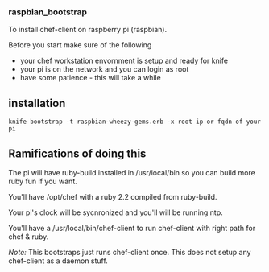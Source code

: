 ### raspbian_bootstrap ###

To install chef-client on raspberry pi (raspbian).  

Before you start make sure of the following
* your chef workstation envornment is setup and ready for knife
* your pi is on the network and you can login as root
* have some patience - this will take a while

## installation ##

    knife bootstrap -t raspbian-wheezy-gems.erb -x root ip or fqdn of your pi

## Ramifications of doing this ##

The pi will have ruby-build installed in /usr/local/bin so you can build more ruby fun if you want.

You'll have /opt/chef with a ruby 2.2 compiled from ruby-build.

Your pi's clock will be sycnronized and you'll will be running ntp.

You'll have a /usr/local/bin/chef-client to run chef-client with right path for chef & ruby.

*Note:* This bootstraps just runs chef-client once.  This does not setup any chef-client as a daemon stuff.

